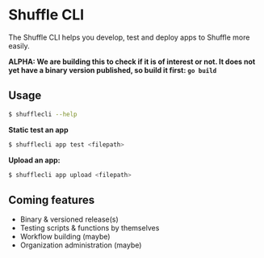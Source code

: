 # Shuffle CLI 
The Shuffle CLI helps you develop, test and deploy apps to Shuffle more easily.

**ALPHA: We are building this to check if it is of interest or not. It does not yet have a binary version published, so build it first: `go build`**

## Usage
```bash
$ shufflecli --help
```

**Static test an app**
```bash
$ shufflecli app test <filepath>
```

**Upload an app:**
```bash
$ shufflecli app upload <filepath>
```


## Coming features
- Binary & versioned release(s)
- Testing scripts & functions by themselves
- Workflow building (maybe)
- Organization administration (maybe)
